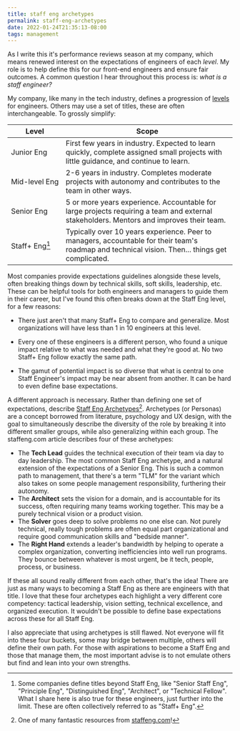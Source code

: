 ```yaml
---
title: staff eng archetypes
permalink: staff-eng-archetypes
date: 2022-01-24T21:35:13-08:00
tags: management
---
```


As I write this it's performance reviews season at my company, which means
renewed interest on the expectations of engineers of each _level_. My role is to
help define this for our front-end engineers and ensure fair outcomes. A common
question I hear throughout this process is: _what is a staff engineer?_

My company, like many in the tech industry, defines a progression of [levels]
for engineers. Others may use a set of titles, these are often interchangeable.
To grossly simplify:

| Level                                                         | Scope                                                                                                                                            |
| ------------------------------------------------------------- | ------------------------------------------------------------------------------------------------------------------------------------------------ |
| <span style="white-space: pre">Junior Eng</span>              | First few years in industry. Expected to learn quickly, complete assigned small projects with little guidance, and continue to learn.            |
| <span style="white-space: pre">Mid-level Eng</span>           | 2-6 years in industry. Completes moderate projects with autonomy and contributes to the team in other ways.                                      |
| <span style="white-space: pre">Senior Eng</span>              | 5 or more years experience. Accountable for large projects requiring a team and external stakeholders. Mentors and improves their team.          |
| <span style="white-space: pre">Staff+ Eng[^staff-plus]</span> | Typically over 10 years experience. Peer to managers, accountable for their team's roadmap and technical vision. Then... things get complicated. |

[^staff-plus]:
    Some companies define titles beyond Staff Eng, like "Senior Staff Eng",
    "Principle Eng", "Distinguished Eng", "Architect", or "Technical Fellow".
    What I share here is also true for these engineers, just further into the
    limit. These are often collectively referred to as "Staff+ Eng".

Most companies provide expectations guidelines alongside these levels, often
breaking things down by technical skills, soft skills, leadership, etc. These
can be helpful tools for both engineers and managers to guide them in their
career, but I've found this often breaks down at the Staff Eng level, for a few
reasons:

- There just aren't that many Staff+ Eng to compare and generalize. Most
  organizations will have less than 1 in 10 engineers at this level.

- Every one of these engineers is a different person, who found a unique impact
  relative to what was needed and what they're good at. No two Staff+ Eng follow
  exactly the same path.

- The gamut of potential impact is so diverse that what is central to one Staff
  Engineer's impact may be near absent from another. It can be hard to even
  define base expectations.

A different approach is necessary. Rather than defining one set of expectations,
describe [Staff Eng Archetypes]<wbr/>[^staffeng.com]. Archetypes (or Personas)
are a concept borrowed from literature, psychology and UX design, with the goal
to simultaneously describe the diversity of the role by breaking it into
different smaller groups, while also generalizing within each group. The
staffeng.com article describes four of these archetypes:

[^staffeng.com]:
    One of many fantastic resources from [staffeng.com](https://staffeng.com/)!

- The **Tech Lead** guides the technical execution of their team via day to day
  leadership. The most common Staff Eng archetype, and a natural extension of
  the expectations of a Senior Eng. This is such a common path to management,
  that there's a term "TLM" for the variant which also takes on some people
  management responsibility, furthering their autonomy.
- The **Architect** sets the vision for a domain, and is accountable for its
  success, often requiring many teams working together. This may be a purely
  technical vision or a product vision.
- The **Solver** goes deep to solve problems no one else can. Not purely
  technical, really tough problems are often equal part organizational and
  require good communication skills and "bedside manner".
- The **Right Hand** extends a leader's bandwidth by helping to operate a
  complex organization, converting inefficiencies into well run programs. They
  bounce between whatever is most urgent, be it tech, people, process, or
  business.

If these all sound really different from each other, that's the idea! There are
just as many ways to becoming a Staff Eng as there are engineers with that
title. I love that these four archetypes each highlight a very different core
competency: tactical leadership, vision setting, technical excellence, and
organized execution. It wouldn't be possible to define base expectations across
these for all Staff Eng.

I also appreciate that using archetypes is still flawed. Not everyone will fit
into these four buckets, some may bridge between multiple, others will define
their own path. For those with aspirations to become a Staff Eng and those that
manage them, the most important advise is to not emulate others but find and
lean into your own strengths.

[levels]: https://www.levels.fyi/
[staff eng archetypes]: https://staffeng.com/guides/staff-archetypes
